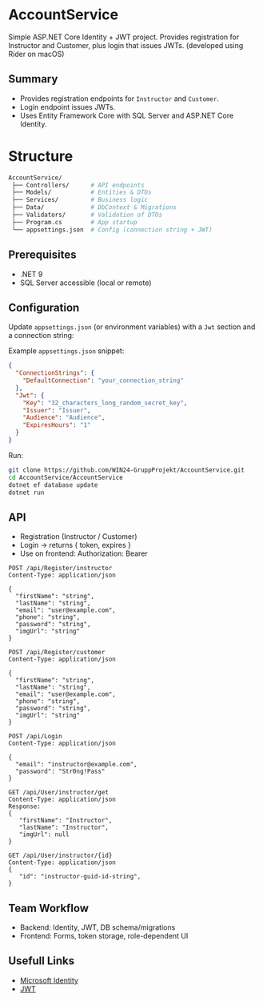 # AccountService

Simple ASP.NET Core Identity + JWT project. Provides registration 
for Instructor and Customer, plus login that issues JWTs.
(developed using Rider on macOS)

## Summary
- Provides registration endpoints for `Instructor` and `Customer`.
- Login endpoint issues JWTs.
- Uses Entity Framework Core with SQL Server and ASP.NET Core Identity.
# Structure
```bash
AccountService/
 ├── Controllers/      # API endpoints
 ├── Models/           # Entities & DTOs
 ├── Services/         # Business logic
 ├── Data/             # DbContext & Migrations
 ├── Validators/       # Validation of DTOs
 ├── Program.cs        # App startup
 └── appsettings.json  # Config (connection string + JWT)

```

## Prerequisites
- .NET 9
- SQL Server accessible (local or remote)

## Configuration
Update `appsettings.json` (or environment variables) with a `Jwt` section and a connection string:

Example `appsettings.json` snippet:
```json
{
  "ConnectionStrings": {
    "DefaultConnection": "your_connection_string"
  },
  "Jwt": {
    "Key": "32_characters_long_random_secret_key",
    "Issuer": "Issuer",
    "Audience": "Audience",
    "ExpiresHours": "1"
  }
}
```

Run:
```bash
git clone https://github.com/WIN24-GruppProjekt/AccountService.git
cd AccountService/AccountService
dotnet ef database update
dotnet run
```
## API 
- Registration (Instructor / Customer)
- Login → returns { token, expires }
- Use on frontend: Authorization: Bearer <token>
```http
POST /api/Register/instructor
Content-Type: application/json

{
  "firstName": "string",
  "lastName": "string",
  "email": "user@example.com",
  "phone": "string",
  "password": "string",
  "imgUrl": "string"
}
```
```http
POST /api/Register/customer
Content-Type: application/json

{
  "firstName": "string",
  "lastName": "string",
  "email": "user@example.com",
  "phone": "string",
  "password": "string",
  "imgUrl": "string"
}
```
```http
POST /api/Login
Content-Type: application/json

{
  "email": "instructor@example.com",
  "password": "Str0ng!Pass"
}
```
```http
GET /api/User/instructor/get
Content-Type: application/json
Response:
{
   "firstName": "Instructor",
   "lastName": "Instructor",
   "imgUrl": null
}
```
```http
GET /api/User/instructor/{id}
Content-Type: application/json
{
   "id": "instructor-guid-id-string",
}
```
## Team Workflow
- Backend: Identity, JWT, DB schema/migrations
- Frontend: Forms, token storage, role-dependent UI

## Usefull Links
- [Microsoft Identity](https://learn.microsoft.com/en-gb/aspnet/core/security/authentication/identity?view=aspnetcore-9.0&tabs=visual-studio)
- [JWT](https://www.jwt.io/introduction#what-is-json-web-token)

